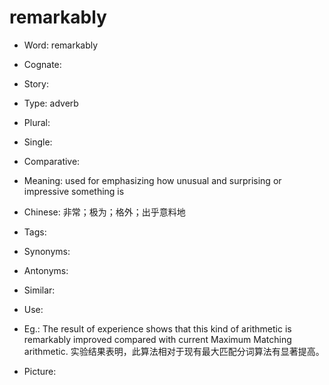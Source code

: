 # remarkably

- Word: remarkably
- Cognate: 
- Story: 

- Type: adverb
- Plural: 
- Single: 
- Comparative: 
- Meaning: used for emphasizing how unusual and surprising or impressive something is
- Chinese: 非常；极为；格外；出乎意料地
- Tags: 
- Synonyms: 
- Antonyms: 
- Similar: 
- Use: 
- Eg.: The result of experience shows that this kind of arithmetic is remarkably improved compared with current Maximum Matching arithmetic. 实验结果表明，此算法相对于现有最大匹配分词算法有显著提高。
- Picture: 


